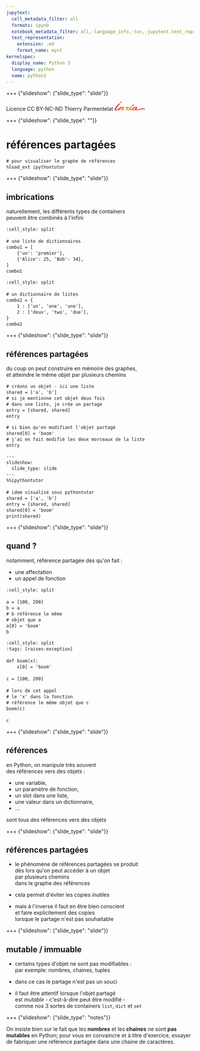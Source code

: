 ```yaml
---
jupytext:
  cell_metadata_filter: all
  formats: ipynb
  notebook_metadata_filter: all,-language_info,-toc,-jupytext.text_representation.jupytext_version,-jupytext.text_representation.format_version
  text_representation:
    extension: .md
    format_name: myst
kernelspec:
  display_name: Python 3
  language: python
  name: python3
---
```


+++ {"slideshow": {"slide_type": "slide"}}

<div class="licence">
<span>Licence CC BY-NC-ND</span>
<span>Thierry Parmentelat</span>
<span><img src="media/inria-25-alpha.png" /></span>
</div>

+++ {"slideshow": {"slide_type": ""}}

# références partagées

```{code-cell}
# pour visualiser le graphe de références
%load_ext ipythontutor
```

+++ {"slideshow": {"slide_type": "slide"}}

## imbrications

naturellement, les différents types de containers  
peuvent être combinés à l'infini

```{code-cell}
:cell_style: split

# une liste de dictionnaires
combo1 = [
    {'un': 'premier'},
    {'Alice': 25, 'Bob': 34},
]
combo1
```

```{code-cell}
:cell_style: split

# un dictionnaire de listes
combo2 = {
    1 : ['un', 'one', 'uno'],
    2 : ['deux', 'two', 'due'],
}
combo2
```

+++ {"slideshow": {"slide_type": "slide"}}

## références partagées

du coup on peut construire en mémoire des graphes,  
et atteindre le même objet par plusieurs chemins

```{code-cell}
# créons un objet - ici une liste
shared = ['a', 'b']
# si je mentionne cet objet deux fois 
# dans une liste, je crée un partage
entry = [shared, shared]
entry
```

```{code-cell}
# si bien qu'en modifiant l'objet partagé
shared[0] = 'boom'
# j'ai en fait modifié les deux morceaux de la liste
entry
```

```{code-cell}
---
slideshow:
  slide_type: slide
---
%%ipythontutor

# idem visualisé sous pythontutor
shared = ['a', 'b']
entry = [shared, shared]
shared[0] = 'boom'
print(shared)
```

+++ {"slideshow": {"slide_type": "slide"}}

## quand ?

notamment, référence partagée dès qu'on fait :

* une affectation
* un appel de fonction

```{code-cell}
:cell_style: split

a = [100, 200]
b = a
# b référence le même
# objet que a 
a[0] = 'boom'
b
```

```{code-cell}
:cell_style: split
:tags: [raises-exception]

def boom(x):
    x[0] = 'boom'
    
c = [100, 200]

# lors de cet appel
# le 'x' dans la fonction 
# référence le même objet que c
boom(c)

c
```

+++ {"slideshow": {"slide_type": "slide"}}

## références

en Python, on manipule très souvent  
des références vers des objets :

* une variable,
* un paramètre de fonction,
* un slot dans une liste,
* une valeur dans un dictionnaire, 
* ...

sont tous des références vers des objets

+++ {"slideshow": {"slide_type": "slide"}}

## références partagées

* le phénomène de références partagées se produit  
  dès lors qu'on peut accéder à un objet  
  par plusieurs chemins  
  dans le graphe des références

* cela permet d'éviter les copies inutiles
* mais à l'inverse il faut en être bien conscient  
  et faire explicitement des copies  
  lorsque le partage n'est pas souhaitable

+++ {"slideshow": {"slide_type": "slide"}}

## mutable / immuable

* certains types d'objet ne sont pas modifiables :  
  par exemple: nombres, chaines, tuples

* dans ce cas le partage n'est pas un souci
* il faut être attentif lorsque l'objet partagé  
  est *mutable* - c'est-à-dire peut être modifié -  
  comme nos 3 sortes de containers `list`, `dict` et `set`

+++ {"slideshow": {"slide_type": "notes"}}

On insiste bien sur le fait que les **nombres**  et les **chaines** ne sont **pas mutables** en Python; pour vous en convaincre et à titre d'exercice, essayer de fabriquer une référence partagée dans une chaine de caractères.
